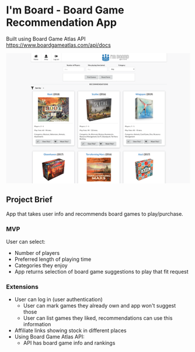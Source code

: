 # I'm Board - Board Game Recommendation App

Built using Board Game Atlas API https://www.boardgameatlas.com/api/docs

![Home View](client/public/screenshots/home_view.png)


## Project Brief

App that takes user info and recommends board games to play/purchase.

### MVP 

User can select:

* Number of players
* Preferred length of playing time 
* Categories they enjoy
* App returns  selection of board game suggestions to play that fit request  

### Extensions

* User can log in (user authentication)
  * User can mark games they already own and app won't suggest those
  * User can list games they liked, recommendations can use this information
* Affiliate links showing stock in different places
* Using Board Game Atlas API:
  * API has board game info and rankings
